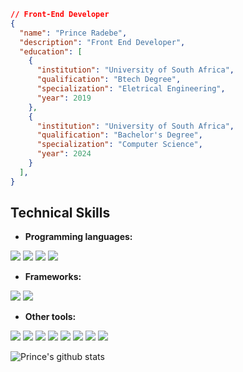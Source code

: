 ```json
// Front-End Developer
{
  "name": "Prince Radebe",
  "description": "Front End Developer",
  "education": [
    {
      "institution": "University of South Africa",
      "qualification": "Btech Degree",
      "specialization": "Eletrical Engineering",
      "year": 2019
    },
    {
      "institution": "University of South Africa",
      "qualification": "Bachelor's Degree",
      "specialization": "Computer Science",
      "year": 2024
    }
  ],
}
```
## Technical Skills
* **Programming languages:**
<p>
   <a><img src="https://img.icons8.com/color/48/000000/javascript.png"/></a>
   <a><img src="https://img.icons8.com/color/48/000000/python.png"/></a>
   <a><img src="https://img.icons8.com/ios-filled/48/000000/c-plus-plus-logo.png"/></a>
   <a><img src="https://img.icons8.com/color/48/000000/c-programming.png"/></a>
</p>

* **Frameworks:**
<p>
   <a><img src="https://img.icons8.com/color/48/000000/flutter.png"/></a>
   <a><img src="https://img.icons8.com/color/48/000000/nextjs.png"/></a>
</p>

* **Other tools:**
<p>
   <a><img src="https://img.icons8.com/color/48/000000/html-5.png"/></a>
   <a><img src="https://img.icons8.com/color/48/000000/css3.png"/></a>
   <a><img src="https://img.icons8.com/color/48/000000/sass.png"/></a>
   <a><img src="https://img.icons8.com/color/48/000000/vue-js.png"/></a>
   <a><img src="https://img.icons8.com/color/48/000000/react-native.png"/></a>
  <a><img src="https://img.icons8.com/color/48/000000/bootstrap.png"/></a>
  <a><img src="https://img.icons8.com/color/48/000000/amazon-web-services.png"/></a>
  <a><img src="https://img.icons8.com/color/48/000000/tailwindcss.png"/></a>
</p>


![Prince's github stats](https://github-readme-stats.vercel.app/api/?username=princeradebe&show_icons=true&title_color=3080ed&icon_color=3080ed&text_color=9f9f9f&bg_color=ffffff&hide=["prs"]&hide_border=true)



<!--
**princeradebe/princeradebe** is a ✨ _special_ ✨ repository because its `README.md` (this file) appears on your GitHub profile.

Here are some ideas to get you started:
![](https://komarev.com/ghpvc/?username=princeradebe)


- 🔭 I’m currently working on ...
- 🌱 I’m currently learning ...
- 👯 I’m looking to collaborate on ...
- 🤔 I’m looking for help with ...
- 💬 Ask me about ...
- 📫 How to reach me: ...
- 😄 Pronouns: ...
- ⚡ Fun fact: ...
-->
